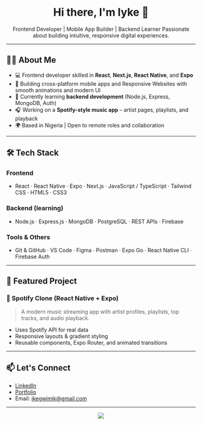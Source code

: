 <h1 align="center">Hi there, I'm Iyke 👋</h1>

<p align="center">
  Frontend Developer | Mobile App Builder | Backend Learner  
  Passionate about building intuitive, responsive digital experiences.
</p>

---

## 👨‍💻 About Me

- 💻 Frontend developer skilled in **React**, **Next.js**, **React Native**, and **Expo**
- 📱 Building cross-platform mobile apps and Responsive Websites with smooth animations and modern UI
- 🔁 Currently learning **backend development** (Node.js, Express, MongoDB, Auth)
- 🎧 Working on a **Spotify-style music app** – artist pages, playlists, and playback
- 🌍 Based in Nigeria | Open to remote roles and collaboration

---

## 🛠️ Tech Stack

### Frontend
- React · React Native · Expo · Next.js · JavaScript / TypeScript · Tailwind CSS · HTML5 · CSS3

### Backend (learning)
- Node.js · Express.js · MongoDB · PostgreSQL · REST APIs · Firebase

### Tools & Others
- Git & GitHub · VS Code · Figma · Postman · Expo Go · React Native CLI  ·  Firebase Auth

---

## 📌 Featured Project

### 🎵 Spotify Clone (React Native + Expo)
> A modern music streaming app with artist profiles, playlists, top tracks, and audio playback.

- Uses Spotify API for real data
- Responsive layouts & gradient styling
- Reusable components, Expo Router, and animated transitions

---


## 📫 Let's Connect

- [LinkedIn](linkedin.com/in/egwim)
- [Portfolio](https://yourportfolio.com) 
- Email: ikegwimik@gmail.com 

---

<p align="center">
  <img src="https://capsule-render.vercel.app/api?type=waving&color=gradient&height=100&section=footer"/>
</p>
